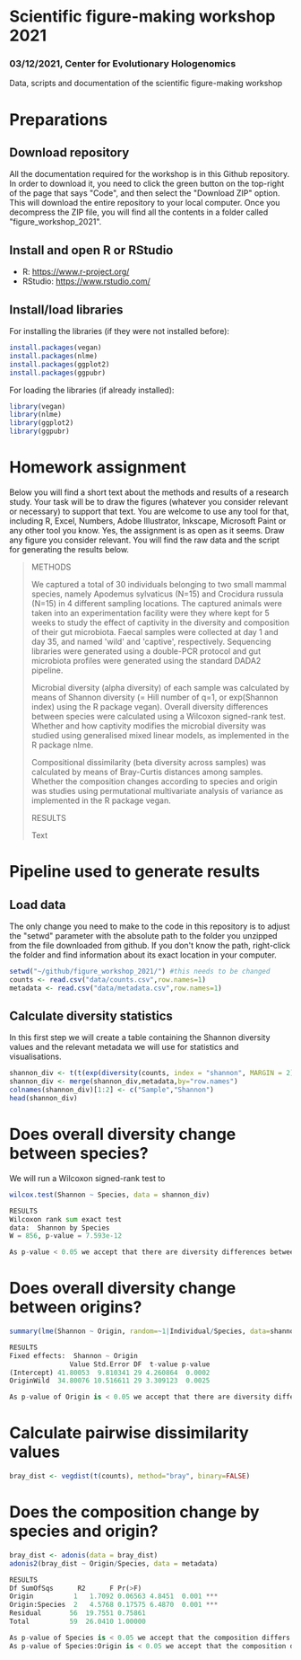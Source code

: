 # Scientific figure-making workshop 2021
### 03/12/2021, Center for Evolutionary Hologenomics
Data, scripts and documentation of the scientific figure-making workshop

# Preparations

## Download repository
All the documentation required for the workshop is in this Github repository. In order to download it, you need to click the green button on the top-right of the page that says "Code", and then select the "Download ZIP" option. This will download the entire repository to your local computer. Once you decompress the ZIP file, you will find all the contents in a folder called "figure_workshop_2021".

## Install and open R or RStudio
- R: https://www.r-project.org/
- RStudio: https://www.rstudio.com/

## Install/load libraries
For installing the libraries (if they were not installed before):
````R
install.packages(vegan)
install.packages(nlme)
install.packages(ggplot2)
install.packages(ggpubr)
````

For loading the libraries (if already installed):
````R
library(vegan)
library(nlme)
library(ggplot2)
library(ggpubr)
````

# Homework assignment
Below you will find a short text about the methods and results of a research study. Your task will be to draw the figures (whatever you consider relevant or necessary) to support that text. You are welcome to use any tool for that, including R, Excel, Numbers, Adobe Illustrator, Inkscape, Microsoft Paint or any other tool you know. Yes, the assignment is as open as it seems. Draw any figure you consider relevant. You will find the raw data and the script for generating the results below.

> METHODS
>
> We captured a total of 30 individuals belonging to two small mammal species, namely Apodemus sylvaticus (N=15) and Crocidura russula (N=15) in 4 different sampling locations. The captured animals were taken into an experimentation facility were they where kept for 5 weeks to study the effect of captivity in the diversity and composition of their gut microbiota. Faecal samples were collected at day 1 and day 35, and named 'wild' and 'captive', respectively. Sequencing libraries were generated using a double-PCR protocol and gut microbiota profiles were generated using the standard DADA2 pipeline.
>
> Microbial diversity (alpha diversity) of each sample was calculated by means of Shannon diversity (= Hill number of q=1, or exp(Shannon index) using the R package vegan). Overall diversity differences between species were calculated using a Wilcoxon signed-rank test. Whether and how captivity modifies the microbial diversity was studied using generalised mixed linear models, as implemented in the R package nlme.
>
> Compositional dissimilarity (beta diversity across samples) was calculated by means of Bray-Curtis distances among samples. Whether the composition changes according to species and origin was studies using permutational multivariate analysis of variance as implemented in the R package vegan.
>
> RESULTS
>
> Text 

# Pipeline used to generate results

## Load data
The only change you need to make to the code in this repository is to adjust the "setwd" parameter with the absolute path to the folder you unzipped from the file  downloaded from github. If you don't know the path, right-click the folder and find information about its exact location in your computer.

````R
setwd("~/github/figure_workshop_2021/") #this needs to be changed
counts <- read.csv("data/counts.csv",row.names=1)
metadata <- read.csv("data/metadata.csv",row.names=1)
````

## Calculate diversity statistics
In this first step we will create a table containing the Shannon diversity values and the relevant metadata we will use for statistics and visualisations.

````R
shannon_div <- t(t(exp(diversity(counts, index = "shannon", MARGIN = 2))))
shannon_div <- merge(shannon_div,metadata,by="row.names")
colnames(shannon_div)[1:2] <- c("Sample","Shannon")
head(shannon_div)
````
# Does overall diversity change between species?
We will run a Wilcoxon signed-rank test to  

````R
wilcox.test(Shannon ~ Species, data = shannon_div)
````
````py
RESULTS
Wilcoxon rank sum exact test
data:  Shannon by Species
W = 856, p-value = 7.593e-12

As p-value < 0.05 we accept that there are diversity differences between species (regardless of origin).
````
# Does overall diversity change between origins?
````R
summary(lme(Shannon ~ Origin, random=~1|Individual/Species, data=shannon_div))
````
````py
RESULTS
Fixed effects:  Shannon ~ Origin
               Value Std.Error DF  t-value p-value
(Intercept) 41.80053  9.810341 29 4.260864  0.0002
OriginWild  34.80076 10.516611 29 3.309123  0.0025

As p-value of Origin is < 0.05 we accept that there are diversity differences between origins (factoring individuals and species).
````
# Calculate pairwise dissimilarity values
````R
bray_dist <- vegdist(t(counts), method="bray", binary=FALSE)
````

# Does the composition change by species and origin?
````R
bray_dist <- adonis(data = bray_dist)
adonis2(bray_dist ~ Origin/Species, data = metadata)
````
````py
RESULTS
Df SumOfSqs      R2      F Pr(>F)    
Origin          1   1.7092 0.06563 4.8451  0.001 ***
Origin:Species  2   4.5768 0.17575 6.4870  0.001 ***
Residual       56  19.7551 0.75861                  
Total          59  26.0410 1.00000    

As p-value of Species is < 0.05 we accept that the composition differs between species.        
As p-value of Species:Origin is < 0.05 we accept that the composition differs between origins.   
````
